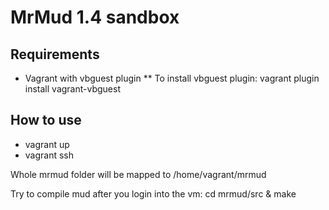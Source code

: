 # MrMud 1.4 sandbox

## Requirements

* Vagrant with vbguest plugin
** To install vbguest plugin: vagrant plugin install vagrant-vbguest 

## How to use

* vagrant up
* vagrant ssh

Whole mrmud folder will be mapped to /home/vagrant/mrmud

Try to compile mud after you login into the vm: cd mrmud/src & make